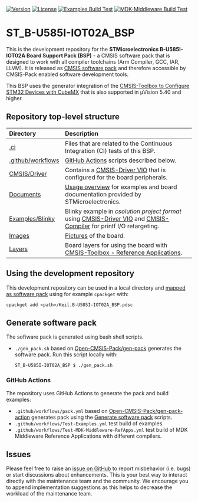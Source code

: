 [![Version](https://img.shields.io/github/v/release/Open-CMSIS-Pack/ST_B-U585I-IOT02A_BSP)](https://github.com/Open-CMSIS-Pack/ST_B-U585I-IOT02A_BSP/releases/latest)
[![License](https://img.shields.io/github/license/Open-CMSIS-Pack/ST_B-U585I-IOT02A_BSP?label)](https://github.com/Open-CMSIS-Pack/ST_B-U585I-IOT02A_BSP/blob/main/LICENSE)
[![Examples Build Test](https://img.shields.io/github/actions/workflow/status/Open-CMSIS-Pack/ST_B-U585I-IOT02A_BSP/Test-Examples.yml?logo=arm&logoColor=0091bd&label=Examples%20Build%20Test)](./.ci)
[![MDK-Middleware Build Test](https://img.shields.io/github/actions/workflow/status/Open-CMSIS-Pack/ST_B-U585I-IOT02A_BSP/Test-MDK-Middleware-RefApps.yml?logo=arm&logoColor=0091bd&label=MDK-Middleware%20Build%20Test)](./.ci)

# ST_B-U585I-IOT02A_BSP

This is the development repository for the **STMicroelectronics B-U585I-IOT02A Board Support Pack (BSP)** - a CMSIS software pack that is designed to work with all compiler toolchains (Arm Compiler, GCC, IAR, LLVM). It is released as [CMSIS software pack](https://www.keil.arm.com/packs/b-u585i-iot02a_bsp-keil) and therefore accessible by CMSIS-Pack enabled software development tools.

This BSP uses the generator integration of the [CMSIS-Toolbox to Configure STM32 Devices with CubeMX](https://github.com/Open-CMSIS-Pack/cmsis-toolbox/blob/main/docs/CubeMX.md) that is also supported in µVision 5.40 and higher.

## Repository top-level structure

Directory                   | Description
:---------------------------|:--------------
[.ci](./.ci)                | Files that are related to the Continuous Integration (CI) tests of this BSP.
[.github/workflows](https://github.com/Open-CMSIS-Pack/ST_B-U585I-IOT02A_BSP/tree/main/.github/workflows) | [GitHub Actions](#github-actions) scripts described below.
[CMSIS/Driver](https://github.com/Open-CMSIS-Pack/ST_B-U585I-IOT02A_BSP/tree/main/CMSIS/Driver)           | Contains a [CMSIS-Driver VIO](https://arm-software.github.io/CMSIS_6/latest/Driver/group__vio__interface__gr.html) that is configured for the board peripherals.
[Documents](https://github.com/Open-CMSIS-Pack/ST_B-U585I-IOT02A_BSP/tree/main/Documents)                 | [Usage overview](https://github.com/Open-CMSIS-Pack/ST_B-U585I-IOT02A_BSP/tree/main/Documents/OVERVIEW.md) for examples and board documentation provided by STMicroelectronics.
[Examples/Blinky](https://github.com/Open-CMSIS-Pack/ST_B-U585I-IOT02A_BSP/tree/main/Examples/Blinky)     | Blinky example in *csolution project format* using [CMSIS-Driver VIO](https://arm-software.github.io/CMSIS_6/latest/Driver/group__vio__interface__gr.html) and [CMSIS-Compiler](https://arm-software.github.io/CMSIS-Compiler/main/index.html) for printf I/O retargeting.
[Images](https://github.com/Open-CMSIS-Pack/ST_B-U585I-IOT02A_BSP/tree/main/Images)                       | [Pictures](https://github.com/Open-CMSIS-Pack/ST_B-U585I-IOT02A_BSP/blob/main/Images/B-U585I-IOT02A_large.jpg) of the board.
[Layers](https://github.com/Open-CMSIS-Pack/ST_B-U585I-IOT02A_BSP/tree/main/Layers)                       | Board layers for using the board with [CMSIS-Toolbox - Reference Applications](https://github.com/Open-CMSIS-Pack/cmsis-toolbox/blob/main/docs/ReferenceApplications.md).

## Using the development repository

This development repository can be used in a local directory and [mapped as software pack](https://github.com/Open-CMSIS-Pack/cmsis-toolbox/blob/main/docs/build-tools.md#install-a-repository) using for example `cpackget` with:

    cpackget add <path>/Keil.B-U585I-IOT02A_BSP.pdsc

## Generate software pack

The software pack is generated using bash shell scripts.

- `./gen_pack.sh` based on [Open-CMSIS-Pack/gen-pack](https://github.com/Open-CMSIS-Pack/gen-pack) generates the software pack.
Run this script locally with:

      ST_B-U585I-IOT02A_BSP $ ./gen_pack.sh

### GitHub Actions

The repository uses GitHub Actions to generate the pack and build examples:

- `.github/workflows/pack.yml` based on [Open-CMSIS-Pack/gen-pack-action](https://github.com/Open-CMSIS-Pack/gen-pack-action) generates pack using the [Generate software pack](#generate-software-pack) scripts.
- `.github/workflows/Test-Examples.yml` test build of examples.
- `.github/workflows/Test-MDK-Middleware-RefApps.yml` test build of MDK Middleware Reference Applications with different compilers.

## Issues

Please feel free to raise an [issue on GitHub](https://github.com/Open-CMSIS-Pack/ST_B-U585I-IOT02A_BSP/issues)
to report misbehavior (i.e. bugs) or start discussions about enhancements. This
is your best way to interact directly with the maintenance team and the community.
We encourage you to append implementation suggestions as this helps to decrease the
workload of the maintenance team.
